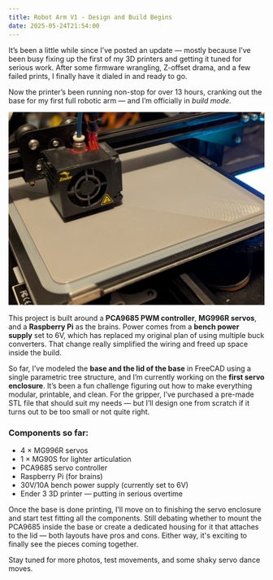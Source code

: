 ```yaml
---
title: Robot Arm V1 - Design and Build Begins
date: 2025-05-24T21:54:00
---
```

It’s been a little while since I’ve posted an update — mostly because I’ve been busy fixing up the first of my 3D printers and getting it tuned for serious work. After some firmware wrangling, Z-offset drama, and a few failed prints, I finally have it dialed in and ready to go.

Now the printer’s been running non-stop for over 13 hours, cranking out the base for my first full robotic arm — and I’m officially in _build mode_.

![Base Printing](/img/uploads/base_printing.jpg "Base Printing")

This project is built around a **PCA9685 PWM controller**, **MG996R servos**, and a **Raspberry Pi** as the brains. Power comes from a **bench power supply** set to 6V, which has replaced my original plan of using multiple buck converters. That change really simplified the wiring and freed up space inside the build.

So far, I’ve modeled the **base and the lid of the base** in FreeCAD using a single parametric tree structure, and I’m currently working on the **first servo enclosure**. It’s been a fun challenge figuring out how to make everything modular, printable, and clean. For the gripper, I’ve purchased a pre-made STL file that should suit my needs — but I’ll design one from scratch if it turns out to be too small or not quite right.

### Components so far:

- 4 × MG996R servos
- 1 × MG90S for lighter articulation
- PCA9685 servo controller
- Raspberry Pi (for brains)
- 30V/10A bench power supply (currently set to 6V)
- Ender 3 3D printer — putting in serious overtime

Once the base is done printing, I’ll move on to finishing the servo enclosure and start test fitting all the components. Still debating whether to mount the PCA9685 inside the base or create a dedicated housing for it that attaches to the lid — both layouts have pros and cons. Either way, it's exciting to finally see the pieces coming together.

Stay tuned for more photos, test movements, and some shaky servo dance moves.
